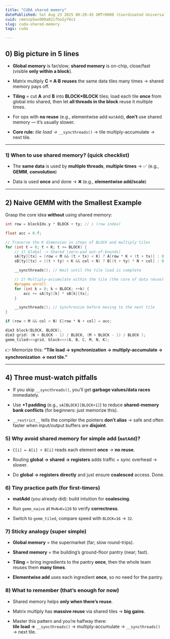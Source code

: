 ```yaml
---
title: "CUDA shared memory"
datePublished: Sat Aug 23 2025 08:20:45 GMT+0000 (Coordinated Universal Time)
cuid: cmenzp5wv000a02ifho5y76v1
slug: cuda-shared-memory
tags: cuda

---
```


## 0) Big picture in 5 lines

* **Global memory** is far/slow; **shared memory** is on-chip, close/fast (visible **only within a block**).
    
* Matrix multiply **C = A·B** **reuses** the same data tiles many times → shared memory pays off.
    
* **Tiling** = cut **A** and **B** into **BLOCK×BLOCK** tiles; load each tile **once** from global into shared, then let **all threads in the block** reuse it multiple times.
    
* For ops with **no reuse** (e.g., elementwise add `matAdd`), **don’t** use shared memory — it’s usually slower.
    
* **Core rule:** *tile load →* `__syncthreads()` → tile multiply-accumulate → next tile.
    

---

### 1) When to use shared memory? (quick checklist)

* The **same data** is used by **multiple threads**, **multiple times** → ✅ (e.g., **GEMM**, **convolution**)
    
* Data is used **once** and done → ❌ (e.g., **elementwise add/scale**)
    

---

## 2) Naive GEMM with the Smallest Example

Grasp the core idea **without** using shared memory:

```cpp
int row = blockIdx.y * BLOCK + ty; // i (row index)

float acc = 0.f;

// Traverse the K dimension in steps of BLOCK and multiply tiles
for (int t = 0; t < K; t += BLOCK) {
    // 1) Global -> Shared (zero-pad out-of-bounds)
    sA[ty][tx] = (row < M && (t + tx) < K) ? A[row * K + (t + tx)] : 0.f;
    sB[ty][tx] = ((t + ty) < K && col < N) ? B[(t + ty) * N + col] : 0.f;

    __syncthreads(); // Wait until the tile load is complete

    // 2) Multiply-accumulate within the tile (the core of data reuse)
    #pragma unroll
    for (int k = 0; k < BLOCK; ++k) {
        acc += sA[ty][k] * sB[k][tx];
    }

    __syncthreads(); // Synchronize before moving to the next tile
}

if (row < M && col < N) C[row * N + col] = acc;
```

```cpp
dim3 block(BLOCK, BLOCK);
dim3 grid( (N + BLOCK - 1) / BLOCK, (M + BLOCK - 1) / BLOCK );
gemm_tiled<<<grid, block>>>(A, B, C, M, N, K);
```

👉 Memorize this: **“Tile load → synchronization → multiply-accumulate → synchronization → next tile.”**

---

## 4) Three must-watch pitfalls

* If you skip `__syncthreads()`, you’ll get **garbage values/data races** immediately.
    
* Use **+1 padding** (e.g., `sA[BLOCK][BLOCK+1]`) to reduce **shared-memory bank conflicts** (for beginners: just memorize this).
    
* `__restrict__` tells the compiler the pointers **don’t alias** → safe and often faster when input/output buffers are **disjoint**.
    

### 5) Why avoid shared memory for simple add (`matAdd`)?

* `C[i] = A[i] + B[i]` reads each element **once** → **no reuse**.
    
* Routing **global → shared → registers** adds traffic + sync overhead → slower.
    
* Do **global → registers directly** and just ensure **coalesced** access. Done.
    

### 6) Tiny practice path (for first-timers)

* **matAdd** (you already did): build intuition for **coalescing**.
    
* Run `gemm_naive` at `M=N=K=128` to verify **correctness**.
    
* Switch to `gemm_tiled`, compare speed with `BLOCK=16` → `32`.
    

### 7) Sticky analogy (super simple)

* **Global memory** = the supermarket (far; slow round-trips).
    
* **Shared memory** = the building’s ground-floor pantry (near; fast).
    
* **Tiling** = bring ingredients to the pantry **once**, then the whole team reuses them **many times**.
    
* **Elementwise add** uses each ingredient **once**, so no need for the pantry.
    

### 8) What to remember (that’s enough for now)

* Shared memory helps **only when there’s reuse**.
    
* Matrix multiply has **massive reuse** via shared tiles → **big gains**.
    
* Master this pattern and you’re halfway there:  
    **tile load →** `__syncthreads()` → multiply-accumulate → `__syncthreads()` → next tile.